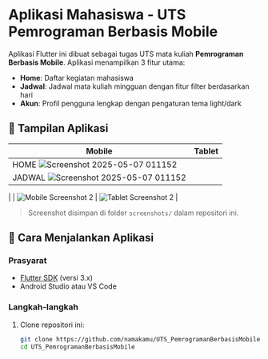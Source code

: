 # Aplikasi Mahasiswa - UTS Pemrograman Berbasis Mobile

Aplikasi Flutter ini dibuat sebagai tugas UTS mata kuliah **Pemrograman Berbasis Mobile**. Aplikasi menampilkan 3 fitur utama:

- **Home**: Daftar kegiatan mahasiswa
- **Jadwal**: Jadwal mata kuliah mingguan dengan fitur filter berdasarkan hari
- **Akun**: Profil pengguna lengkap dengan pengaturan tema light/dark

## 📱 Tampilan Aplikasi

| Mobile | Tablet |
|--------|--------|
| HOME ![Screenshot 2025-05-07 011152](https://github.com/user-attachments/assets/f40fb344-495e-4446-8558-fc894e981f21)
 | JADWAL ![Screenshot 2025-05-07 011152](https://github.com/user-attachments/assets/58dbb955-08af-4e08-b66c-b23d81d93592)
 |
| ![Mobile Screenshot 2](screenshots/mobile_2.png) | ![Tablet Screenshot 2](screenshots/tablet_2.png) |

> Screenshot disimpan di folder `screenshots/` dalam repositori ini.

## 🚀 Cara Menjalankan Aplikasi

### Prasyarat
- [Flutter SDK](https://flutter.dev/docs/get-started/install) (versi 3.x)
- Android Studio atau VS Code

### Langkah-langkah

1. Clone repositori ini:
   ```bash
   git clone https://github.com/namakamu/UTS_PemrogramanBerbasisMobile.git
   cd UTS_PemrogramanBerbasisMobile
